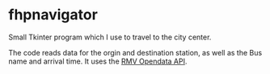 # fhpnavigator

Small Tkinter program which I use to travel to the city center.

The code reads data for the orgin and destination station, as well as the Bus name and arrival time.
It uses the [RMV Opendata API](https://opendata.rmv.de/site/start.html).

